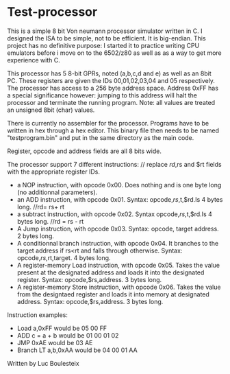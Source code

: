 # Test-processor
This is a simple 8 bit Von neumann processor simulator written in C. I designed the ISA to be simple, not to be efficient. It is big-endian.
This project has no definitive purpose: I started it to practice writing CPU emulators before i move on to the 6502/z80 as well as as a way to get more experience with C.

This processor has 5 8-bit GPRs, noted (a,b,c,d and e) as well as an 8bit PC. These registers are given the IDs 00,01,02,03,04 and 05 respectively.
The processor has access to a 256 byte address space. Address 0xFF has a special significance however: jumping to this address will halt the processor and terminate the running program.
Note: all values are treated an unsigned 8bit (char) values.

There is currently no assembler for the processor. Programs have to be written in hex through a hex editor.
This binary file then needs to be named "testprogram.bin" and put in the same directory as the main code.

Register, opcode and address fields are all 8 bits wide.

The processor support 7 different instructions:  // replace $rd,$rs and $rt fields with the appropriate register IDs.
- a NOP instruction, with opcode 0x00. Does nothing and is one byte long (no additionnal parameters).
- an ADD instruction, with opcode 0x01. Syntax: opcode,$rs,$t,$rd.Is 4 bytes long.       //rd= rs+ rt
- a subtract instruction, with opcode 0x02. Syntax opcode,$rs,$t,$rd.Is 4 bytes long.      //rd = rs - rt
- A Jump instruction, with opcode 0x03. Syntax: opcode, target address. 2 bytes long.
- A conditionnal branch instruction, with opcode 0x04. It branches to the target address if rs<rt and falls through otherwise. Syntax: opcode,$rs,$rt,target. 4 bytes long.
- A register-memory Load instruction, with opcode 0x05. Takes the value present at the designated address and loads it into the designated register. Syntax: opcode,$rs,address. 3 bytes long.
- A register-memory Store instruction, with opcode 0x06. Takes the value from the designtaed register and loads it into memory at designated address. Syntax: opcode,$rs,address. 3 bytes long.


Instruction examples:
- Load a,0xFF would be 05 00 FF
- ADD c = a + b would be 01 00 01 02
- JMP 0xAE would be 03 AE
- Branch LT a,b,0xAA would be 04 00 01 AA

Written by Luc Boulesteix
